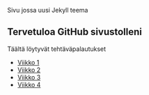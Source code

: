 Sivu jossa uusi Jekyll teema

## Tervetuloa GitHub sivustolleni

Täältä löytyvät tehtäväpalautukset
- [Viikko 1](viikko1.html)
- [Viikko 2](viikko2.md)
- [Viikko 3](./vko3/index.html)
- [Viikko 4](./vko4/index.html)
